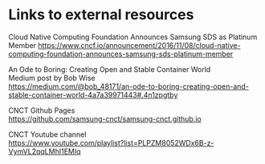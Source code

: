 # Links to external resources

Cloud Native Computing Foundation Announces Samsung SDS as Platinum Member
<https://www.cncf.io/announcement/2016/11/08/cloud-native-computing-foundation-announces-samsung-sds-platinum-member>


An Ode to Boring: Creating Open and Stable Container World  
Medium post by Bob Wise  
<https://medium.com/@bob_48171/an-ode-to-boring-creating-open-and-stable-container-world-4a7a39971443#.4n1zpgtby>

CNCT Github Pages  
<https://github.com/samsung-cnct/samsung-cnct.github.io>

CNCT Youtube channel  
<https://www.youtube.com/playlist?list=PLPZM8052WDx6B-z-VymVL2qqLMhI1EMIq>
